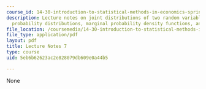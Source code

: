 ```yaml
---
course_id: 14-30-introduction-to-statistical-methods-in-economics-spring-2009
description: Lecture notes on joint distributions of two random variables, conditional
  probability distributions, marginal probability density functions, and independence.
file_location: /coursemedia/14-30-introduction-to-statistical-methods-in-economics-spring-2009/5eb6b62623ac2e828079db609e0a44b5_MIT14_30s09_lec07.pdf
file_type: application/pdf
layout: pdf
title: Lecture Notes 7
type: course
uid: 5eb6b62623ac2e828079db609e0a44b5

---
```

None